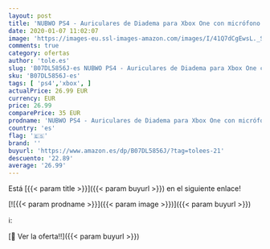 ```yaml
---
layout: post
title: 'NUBWO PS4 - Auriculares de Diadema para Xbox One con micrófono de reducción de Ruido  Auriculares con Control de Volumen y Silencio para Mac/Playstation 4 / Xbox 1  Color Azul'
date: 2020-01-07 11:02:07
image: 'https://images-eu.ssl-images-amazon.com/images/I/41Q7dCgEwsL._SL400_.jpg'
comments: true
category: ofertas
author: 'tole.es'
slug: 'B07DL5856J-es NUBWO PS4 - Auriculares de Diadema para Xbox One con...'
sku: 'B07DL5856J-es'
tags: [ 'ps4','xbox', ]
actualPrice: 26.99 EUR
currency: EUR
price: 26.99
comparePrice: 35 EUR
prodname: 'NUBWO PS4 - Auriculares de Diadema para Xbox One con micrófono de reducción de Ruido  Auriculares con Control de Volumen y Silencio para Mac/Playstation 4 / Xbox 1  Color Azul'
country: 'es'
flag: '🇪🇸'
brand: ''
buyurl: 'https://www.amazon.es/dp/B07DL5856J/?tag=tolees-21'
descuento: '22.89'
average: '26.99'
---
```


Está [{{< param title >}}]({{< param buyurl >}}) en el siguiente enlace!

[![{{< param prodname >}}]({{< param image >}})]({{< param buyurl >}})

ℹ️:


[🛒 Ver la oferta!!]({{< param buyurl >}})
